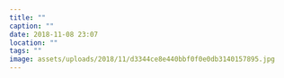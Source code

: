 ```yaml
---
title: ""
caption: ""
date: 2018-11-08 23:07
location: ""
tags: ""
image: assets/uploads/2018/11/d3344ce8e440bbf0f0e0db3140157895.jpg
---
```

